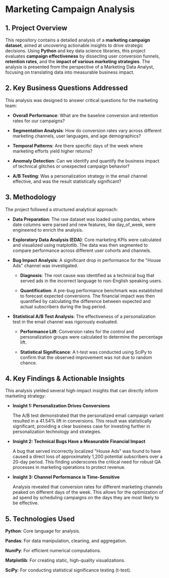 # Marketing Campaign Analysis

## 1. Project Overview

This repository contains a detailed analysis of a **marketing campaign dataset**, aimed at uncovering actionable insights to drive strategic decisions. Using **Python** and key data science libraries, this project evaluates **campaign effectiveness** by dissecting user conversion funnels, **retention rates**, and the **impact of various marketing strategies**. The analysis is presented from the perspective of a Marketing Data Analyst, focusing on translating data into measurable business impact.

## 2. Key Business Questions Addressed

This analysis was designed to answer critical questions for the marketing team:

- **Overall Performance**: What are the baseline conversion and retention rates for our campaigns?

- **Segmentation Analysis**: How do conversion rates vary across different marketing channels, user languages, and age demographics?

- **Temporal Patterns**: Are there specific days of the week where marketing efforts yield higher returns?

- **Anomaly Detection**: Can we identify and quantify the business impact of technical glitches or unexpected campaign behavior?

- **A/B Testing**: Was a personalization strategy in the email channel effective, and was the result statistically significant?

## 3. Methodology

The project followed a structured analytical approach:

- **Data Preparation**: The raw dataset was loaded using pandas, where date columns were parsed and new features, like day_of_week, were engineered to enrich the analysis.

- **Exploratory Data Analysis (EDA)**: Core marketing KPIs were calculated and visualized using matplotlib. The data was then segmented to compare performance across different user cohorts and channels.

- **Bug Impact Analysis**: A significant drop in performance for the "House Ads" channel was investigated.

  - **Diagnosis**: The root cause was identified as a technical bug that served ads in the incorrect language to non-English speaking users.

  - **Quantification**: A pre-bug performance benchmark was established to forecast expected conversions. The financial impact was then quantified by calculating the difference between expected and actual subscribers during the bug period.

- **Statistical A/B Test Analysis**: The effectiveness of a personalization test in the email channel was rigorously evaluated.

  - **Performance Lift**: Conversion rates for the control and personalization groups were calculated to determine the percentage lift.

  - **Statistical Significance**: A t-test was conducted using SciPy to confirm that the observed improvement was not due to random chance.

## 4. Key Findings & Actionable Insights

This analysis yielded several high-impact insights that can directly inform marketing strategy:

- **Insight 1: Personalization Drives Conversions**

  The A/B test demonstrated that the personalized email campaign variant resulted in a 41.54% lift in conversions. This result was statistically significant, providing a clear business case for investing further in personalization technology and strategies.

- **Insight 2: Technical Bugs Have a Measurable Financial Impact**

  A bug that served incorrectly localized "House Ads" was found to have caused a direct loss of approximately 1,200 potential subscribers over a 20-day period. This finding underscores the critical need for robust QA processes in marketing operations to protect revenue.

- **Insight 3: Channel Performance is Time-Sensitive**

  Analysis revealed that conversion rates for different marketing channels peaked on different days of the week. This allows for the optimization of ad spend by scheduling campaigns on the days they are most likely to be effective.

## 5. Technologies Used

  **Python**: Core language for analysis.

  **Pandas**: For data manipulation, cleaning, and aggregation.

  **NumPy**: For efficient numerical computations.

  **Matplotlib**: For creating static, high-quality visualizations.

  **SciPy**: For conducting statistical significance testing (t-test).
